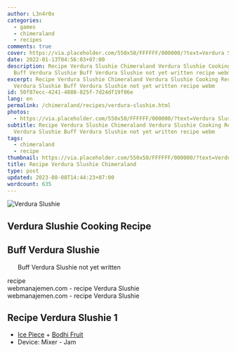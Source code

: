 ```yaml
---
author: L3n4r0x
categories:
  - games
  - chimeraland
  - recipes
comments: true
cover: https://via.placeholder.com/550x50/FFFFFF/000000/?text=Verdura Slushie
date: 2022-01-13T04:56:03+07:00
description: Recipe Verdura Slushie Chimeraland Verdura Slushie Cooking Recipe
  Buff Verdura Slushie Buff Verdura Slushie not yet written recipe webm
excerpt: Recipe Verdura Slushie Chimeraland Verdura Slushie Cooking Recipe Buff
  Verdura Slushie Buff Verdura Slushie not yet written recipe webm
id: 50f87ecc-4241-4888-825f-7d24df19f86e
lang: en
permalink: /chimeraland/recipes/verdura-slushie.html
photos:
  - https://via.placeholder.com/550x50/FFFFFF/000000/?text=Verdura Slushie
subtitle: Recipe Verdura Slushie Chimeraland Verdura Slushie Cooking Recipe Buff
  Verdura Slushie Buff Verdura Slushie not yet written recipe webm
tags:
  - chimeraland
  - recipe
thumbnail: https://via.placeholder.com/550x50/FFFFFF/000000/?text=Verdura Slushie
title: Recipe Verdura Slushie Chimeraland
type: post
updated: 2023-08-08T14:44:23+07:00
wordcount: 635
---
```


<link
  rel="stylesheet"
  href="https://rawcdn.githack.com/dimaslanjaka/Web-Manajemen/870a349/css/bootstrap-5-3-0-alpha3-wrapper.css"
/>
<section id="bootstrap-wrapper">
  <div data-bs-theme="dark">
    <div class="card mb-2">
      <div class="card-body">
        <div class="row g-0">
          <div class="col-sm-4 position-relative mb-2">
            <img
              src="https://via.placeholder.com/600"
              class="card-img fit-cover w-100 h-100"
              alt="Verdura Slushie"
              data-fancybox="true"
            />
          </div>
          <div class="col-sm-8 mb-2">
            <div class="card-body">
              <div class="d-flex flex-row align-items-center mb-3">
                <h2 class="fs-5">Verdura Slushie Cooking Recipe</h2>
              </div>
              <h2 class="card-title fs-5">Buff Verdura Slushie</h2>
              <div class="card-text">
                <ul>
                  Buff Verdura Slushie not yet written
                </ul>
              </div>
              <span class="badge rounded-pill">recipe</span>
            </div>
            <div class="card-footer text-end text-muted mt-auto">
              webmanajemen.com - recipe Verdura Slushie
            </div>
          </div>
        </div>
      </div>
      <div class="card-footer text-end text-muted">
        webmanajemen.com - recipe Verdura Slushie
      </div>
    </div>
    <div class="row mb-2">
      <div class="col-12 col-lg-6 recipe-item mb-2">
        <div class="card">
          <div class="card-body">
            <h2 class="card-title fs-5">Recipe Verdura Slushie 1</h2>
            <div class="card-text">
              <ul>
                <li>
                  <a
                    class="text-decoration-none text-primary"
                    href="/chimeraland/materials/ice-piece.html"
                    >Ice Piece</a
                  ><span> + </span
                  ><a
                    class="text-decoration-none text-primary"
                    href="/chimeraland/materials/bodhi-fruit.html"
                    >Bodhi Fruit</a
                  >
                </li>
                <li>Device: Mixer - Jam</li>
              </ul>
            </div>
          </div>
        </div>
      </div>
    </div>
  </div>
</section>